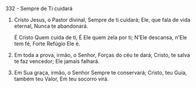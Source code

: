332 - Sempre de Ti cuidará

1. Cristo Jesus, o Pastor divinal,
   Sempre de ti cuidará;
   Ele, que fala de vida eternal,
   Nunca te abandonará.

    É Cristo Quem cuida de ti,
    É Ele quem zela por ti;
    N'Ele descansa, n'Ele tem fé,
    Forte Refúgio Ele é.

2. Em toda a prova, irmão, o Senhor,
   Forças do céu te dará;
   Cristo, te salva te faz vencedor;
   Ele jamais falhará.

3. Em Sua graça, irmão, o Senhor
   Sempre te conservará;
   Cristo, teu Guia, também teu Valor,
   Em teu socorro virá.
